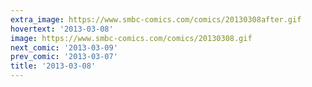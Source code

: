 ```yaml
---
extra_image: https://www.smbc-comics.com/comics/20130308after.gif
hovertext: '2013-03-08'
image: https://www.smbc-comics.com/comics/20130308.gif
next_comic: '2013-03-09'
prev_comic: '2013-03-07'
title: '2013-03-08'
---
```


